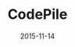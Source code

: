 ---
layout: site
title: "CodePile"
date: 2015-11-14
categories: [community]
version: 1.4.6
major: 1
minor: 4
patch: 6
slug: codepile
link: https://www.codepile.net/home
submitter: lpolepeddi
permalink: /sites/:slug
---